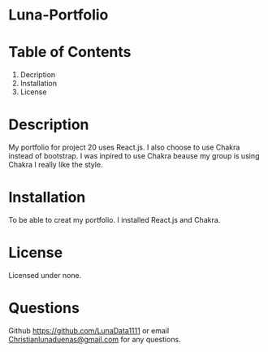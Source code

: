 # Luna-Portfolio

# Table of Contents

1. Decription
2. Installation
3. License

# Description

My portfolio for project 20 uses React.js. I also choose to use Chakra instead of bootstrap.
I was inpired to use Chakra beause my group is using Chakra I really like the style.

# Installation

To be able to creat my  portfolio. I installed React.js and Chakra.

# License

Licensed under none.

# Questions

Github https://github.com/LunaData1111 or email Christianlunaduenas@gmail.com for any questions.
